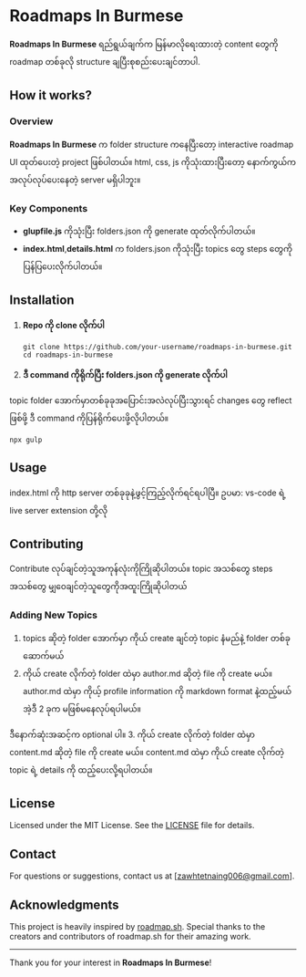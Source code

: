 # Roadmaps In Burmese

**Roadmaps In Burmese** ရည်ရွယ်ချက်က  မြန်မာလိုရေးထားတဲ့ content တွေကို roadmap တစ်ခုလို structure ချပြီးစုစည်းပေးချင်တာပါ.

## How it works?

### Overview
**Roadmaps In Burmese** က folder structure  ကနေပြီးတော့ interactive roadmap UI ထုတ်ပေးတဲ့  project  ဖြစ်ပါတယ်။ html, css, js ကိုသုံးထားပြီးတော့ နောက်ကွယ်က အလုပ်လုပ်ပေးနေတဲ့ server  မရှိပါဘူး။ 

### Key Components
- **glupfile.js** ကိုသုံးပြီး folders.json ကို generate ထုတ်လိုက်ပါတယ်။ 
- **index.html**,**details.html** က folders.json  ကိုသုံးပြီး topics တွေ steps တွေကိုပြန်ပြပေးလိုက်ပါတယ်။

## Installation

1. **Repo ကို clone လိုက်ပါ**

   ```
   git clone https://github.com/your-username/roadmaps-in-burmese.git
   cd roadmaps-in-burmese
   ```

2. **ဒီ command ကိုရိုက်ပြီး folders.json ကို generate လိုက်ပါ**

topic folder အောက်မှာတစ်ခုခုအပြောင်းအလဲလုပ်ပြီးသွားရင် changes တွေ reflect ဖြစ်ဖို့  ဒီ command ကိုပြန်ရိုက်ပေးဖို့လိုပါတယ်။ 

   ```
   npx gulp
   ```

## Usage

index.html ကို http server တစ်ခုခုနဲ့ဖွင့်ကြည့်လိုက်ရင်ရပါပြီ။ ဥပမာ: vs-code ရဲ့ live server extension တို့လို

## Contributing

Contribute  လုပ်ချင်တဲ့သူအကုန်လုံးကိုကြိုဆိုပါတယ်။ topic အသစ်တွေ steps အသစ်တွေ မျှ၀ေချင်တဲ့သူတွေကိုအထူးကြိုဆိုပါတယ်

### Adding New Topics
1. topics ဆိုတဲ့ folder အောက်မှာ ကိုယ် create ချင်တဲ့ topic နံမည်နဲ့ folder တစ်ခုဆောက်မယ်
2. ကိုယ် create လိုက်တဲ့ folder ထဲမှာ author.md ဆိုတဲ့ file ကို create မယ်။  author.md ထဲမှာ  ကိုယ့် profile information ကို markdown format နဲ့ထည့်မယ်
အဲ့ဒီ 2 ခုက မဖြစ်မနေလုပ်ရပါမယ်။ 

ဒီနောက်ဆုံးအဆင့်က optional ပါ။
3. ကိုယ် create လိုက်တဲ့ folder ထဲမှာ content.md ဆိုတဲ့ file ကို create မယ်။ content.md ထဲမှာ ကိုယ် create လိုက်တဲ့ topic ရဲ့ details ကို ထည့်ပေးလို့ရပါတယ်။ 

## License

Licensed under the MIT License. See the [LICENSE](LICENSE) file for details.

## Contact

For questions or suggestions, contact us at [zawhtetnaing006@gmail.com].

## Acknowledgments
This project is heavily inspired by [roadmap.sh](https://roadmap.sh/). Special thanks to the creators and contributors of roadmap.sh for their amazing work.

---

Thank you for your interest in **Roadmaps In Burmese**!